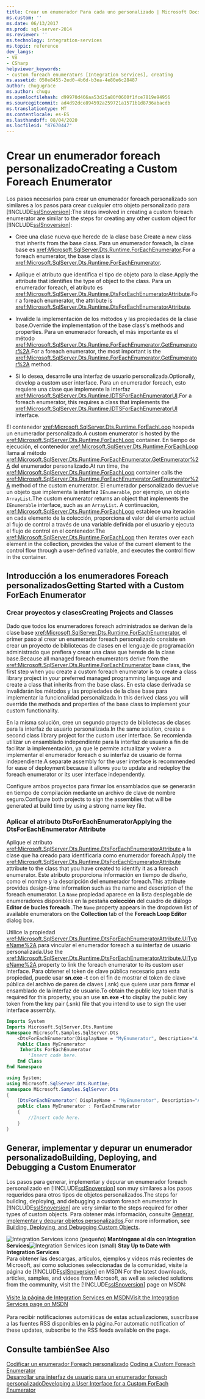```yaml
---
title: Crear un enumerador Para cada uno personalizado | Microsoft Docs
ms.custom: ''
ms.date: 06/13/2017
ms.prod: sql-server-2014
ms.reviewer: ''
ms.technology: integration-services
ms.topic: reference
dev_langs:
- VB
- CSharp
helpviewer_keywords:
- custom foreach enumerators [Integration Services], creating
ms.assetid: 050e8455-2ed0-4b6d-b3ea-4e80e6c28487
author: chugugrace
ms.author: chugu
ms.openlocfilehash: d99970d466aa53d25a80f0600f1fce7819e94956
ms.sourcegitcommit: ad4d92dce894592a259721a1571b1d8736abacdb
ms.translationtype: MT
ms.contentlocale: es-ES
ms.lasthandoff: 08/04/2020
ms.locfileid: "87670447"
---
```

# <a name="creating-a-custom-foreach-enumerator"></a><span data-ttu-id="21fea-102">Crear un enumerador foreach personalizado</span><span class="sxs-lookup"><span data-stu-id="21fea-102">Creating a Custom Foreach Enumerator</span></span>
  <span data-ttu-id="21fea-103">Los pasos necesarios para crear un enumerador foreach personalizado son similares a los pasos para crear cualquier otro objeto personalizado para [!INCLUDE[ssISnoversion](../../../includes/ssisnoversion-md.md)]:</span><span class="sxs-lookup"><span data-stu-id="21fea-103">The steps involved in creating a custom foreach enumerator are similar to the steps for creating any other custom object for [!INCLUDE[ssISnoversion](../../../includes/ssisnoversion-md.md)]:</span></span>  
  
-   <span data-ttu-id="21fea-104">Cree una clase nueva que herede de la clase base.</span><span class="sxs-lookup"><span data-stu-id="21fea-104">Create a new class that inherits from the base class.</span></span> <span data-ttu-id="21fea-105">Para un enumerador foreach, la clase base es <xref:Microsoft.SqlServer.Dts.Runtime.ForEachEnumerator>.</span><span class="sxs-lookup"><span data-stu-id="21fea-105">For a foreach enumerator, the base class is <xref:Microsoft.SqlServer.Dts.Runtime.ForEachEnumerator>.</span></span>  
  
-   <span data-ttu-id="21fea-106">Aplique el atributo que identifica el tipo de objeto para la clase.</span><span class="sxs-lookup"><span data-stu-id="21fea-106">Apply the attribute that identifies the type of object to the class.</span></span> <span data-ttu-id="21fea-107">Para un enumerador foreach, el atributo es <xref:Microsoft.SqlServer.Dts.Runtime.DtsForEachEnumeratorAttribute>.</span><span class="sxs-lookup"><span data-stu-id="21fea-107">For a foreach enumerator, the attribute is <xref:Microsoft.SqlServer.Dts.Runtime.DtsForEachEnumeratorAttribute>.</span></span>  
  
-   <span data-ttu-id="21fea-108">Invalide la implementación de los métodos y las propiedades de la clase base.</span><span class="sxs-lookup"><span data-stu-id="21fea-108">Override the implementation of the base class's methods and properties.</span></span> <span data-ttu-id="21fea-109">Para un enumerador foreach, el más importante es el método <xref:Microsoft.SqlServer.Dts.Runtime.ForEachEnumerator.GetEnumerator%2A>.</span><span class="sxs-lookup"><span data-stu-id="21fea-109">For a foreach enumerator, the most important is the <xref:Microsoft.SqlServer.Dts.Runtime.ForEachEnumerator.GetEnumerator%2A> method.</span></span>  
  
-   <span data-ttu-id="21fea-110">Si lo desea, desarrolle una interfaz de usuario personalizada.</span><span class="sxs-lookup"><span data-stu-id="21fea-110">Optionally, develop a custom user interface.</span></span> <span data-ttu-id="21fea-111">Para un enumerador foreach, esto requiere una clase que implemente la interfaz <xref:Microsoft.SqlServer.Dts.Runtime.IDTSForEachEnumeratorUI>.</span><span class="sxs-lookup"><span data-stu-id="21fea-111">For a foreach enumerator, this requires a class that implements the <xref:Microsoft.SqlServer.Dts.Runtime.IDTSForEachEnumeratorUI> interface.</span></span>  
  
 <span data-ttu-id="21fea-112">El contenedor <xref:Microsoft.SqlServer.Dts.Runtime.ForEachLoop> hospeda un enumerador personalizado.</span><span class="sxs-lookup"><span data-stu-id="21fea-112">A custom enumerator is hosted by the <xref:Microsoft.SqlServer.Dts.Runtime.ForEachLoop> container.</span></span> <span data-ttu-id="21fea-113">En tiempo de ejecución, el contenedor <xref:Microsoft.SqlServer.Dts.Runtime.ForEachLoop> llama al método <xref:Microsoft.SqlServer.Dts.Runtime.ForEachEnumerator.GetEnumerator%2A> del enumerador personalizado.</span><span class="sxs-lookup"><span data-stu-id="21fea-113">At run time, the <xref:Microsoft.SqlServer.Dts.Runtime.ForEachLoop> container calls the <xref:Microsoft.SqlServer.Dts.Runtime.ForEachEnumerator.GetEnumerator%2A> method of the custom enumerator.</span></span> <span data-ttu-id="21fea-114">El enumerador personalizado devuelve un objeto que implementa la interfaz `IEnumerable`, por ejemplo, un objeto `ArrayList`.</span><span class="sxs-lookup"><span data-stu-id="21fea-114">The custom enumerator returns an object that implements the `IEnumerable` interface, such as an `ArrayList`.</span></span> <span data-ttu-id="21fea-115">A continuación, <xref:Microsoft.SqlServer.Dts.Runtime.ForEachLoop> establece una iteración en cada elemento de la colección, proporciona el valor del elemento actual al flujo de control a través de una variable definida por el usuario y ejecuta el flujo de control en el contenedor.</span><span class="sxs-lookup"><span data-stu-id="21fea-115">The <xref:Microsoft.SqlServer.Dts.Runtime.ForEachLoop> then iterates over each element in the collection, provides the value of the current element to the control flow through a user-defined variable, and executes the control flow in the container.</span></span>  
  
## <a name="getting-started-with-a-custom-foreach-enumerator"></a><span data-ttu-id="21fea-116">Introducción a los enumeradores Foreach personalizados</span><span class="sxs-lookup"><span data-stu-id="21fea-116">Getting Started with a Custom ForEach Enumerator</span></span>  
  
### <a name="creating-projects-and-classes"></a><span data-ttu-id="21fea-117">Crear proyectos y clases</span><span class="sxs-lookup"><span data-stu-id="21fea-117">Creating Projects and Classes</span></span>  
 <span data-ttu-id="21fea-118">Dado que todos los enumeradores foreach administrados se derivan de la clase base <xref:Microsoft.SqlServer.Dts.Runtime.ForEachEnumerator>, el primer paso al crear un enumerador foreach personalizado consiste en crear un proyecto de bibliotecas de clases en el lenguaje de programación administrado que prefiera y crear una clase que herede de la clase base.</span><span class="sxs-lookup"><span data-stu-id="21fea-118">Because all managed foreach enumerators derive from the <xref:Microsoft.SqlServer.Dts.Runtime.ForEachEnumerator> base class, the first step when you create a custom foreach enumerator is to create a class library project in your preferred managed programming language and create a class that inherits from the base class.</span></span> <span data-ttu-id="21fea-119">En esta clase derivada se invalidarán los métodos y las propiedades de la clase base para implementar la funcionalidad personalizada.</span><span class="sxs-lookup"><span data-stu-id="21fea-119">In this derived class you will override the methods and properties of the base class to implement your custom functionality.</span></span>  
  
 <span data-ttu-id="21fea-120">En la misma solución, cree un segundo proyecto de bibliotecas de clases para la interfaz de usuario personalizada.</span><span class="sxs-lookup"><span data-stu-id="21fea-120">In the same solution, create a second class library project for the custom user interface.</span></span> <span data-ttu-id="21fea-121">Se recomienda utilizar un ensamblado independiente para la interfaz de usuario a fin de facilitar la implementación, ya que le permite actualizar y volver a implementar el enumerador foreach o su interfaz de usuario de forma independiente.</span><span class="sxs-lookup"><span data-stu-id="21fea-121">A separate assembly for the user interface is recommended for ease of deployment because it allows you to update and redeploy the foreach enumerator or its user interface independently.</span></span>  
  
 <span data-ttu-id="21fea-122">Configure ambos proyectos para firmar los ensamblados que se generarán en tiempo de compilación mediante un archivo de clave de nombre seguro.</span><span class="sxs-lookup"><span data-stu-id="21fea-122">Configure both projects to sign the assemblies that will be generated at build time by using a strong name key file.</span></span>  
  
### <a name="applying-the-dtsforeachenumerator-attribute"></a><span data-ttu-id="21fea-123">Aplicar el atributo DtsForEachEnumerator</span><span class="sxs-lookup"><span data-stu-id="21fea-123">Applying the DtsForEachEnumerator Attribute</span></span>  
 <span data-ttu-id="21fea-124">Aplique el atributo <xref:Microsoft.SqlServer.Dts.Runtime.DtsForEachEnumeratorAttribute> a la clase que ha creado para identificarla como enumerador foreach.</span><span class="sxs-lookup"><span data-stu-id="21fea-124">Apply the <xref:Microsoft.SqlServer.Dts.Runtime.DtsForEachEnumeratorAttribute> attribute to the class that you have created to identify it as a foreach enumerator.</span></span> <span data-ttu-id="21fea-125">Este atributo proporciona información en tiempo de diseño, como el nombre y la descripción del enumerador foreach.</span><span class="sxs-lookup"><span data-stu-id="21fea-125">This attribute provides design-time information such as the name and description of the foreach enumerator.</span></span> <span data-ttu-id="21fea-126">La `Name` propiedad aparece en la lista desplegable de enumeradores disponibles en la pestaña **colección** del cuadro de diálogo **Editor de bucles foreach** .</span><span class="sxs-lookup"><span data-stu-id="21fea-126">The `Name` property appears in the dropdown list of available enumerators on the **Collection** tab of the **Foreach Loop Editor** dialog box.</span></span>  
  
 <span data-ttu-id="21fea-127">Utilice la propiedad <xref:Microsoft.SqlServer.Dts.Runtime.DtsForEachEnumeratorAttribute.UITypeName%2A> para vincular el enumerador foreach a su interfaz de usuario personalizada.</span><span class="sxs-lookup"><span data-stu-id="21fea-127">Use the <xref:Microsoft.SqlServer.Dts.Runtime.DtsForEachEnumeratorAttribute.UITypeName%2A> property to link the foreach enumerator to its custom user interface.</span></span> <span data-ttu-id="21fea-128">Para obtener el token de clave pública necesario para esta propiedad, puede usar **sn.exe -t** con el fin de mostrar el token de clave pública del archivo de pares de claves (.snk) que quiere usar para firmar el ensamblado de la interfaz de usuario.</span><span class="sxs-lookup"><span data-stu-id="21fea-128">To obtain the public key token that is required for this property, you an use **sn.exe -t** to display the public key token from the key pair (.snk) file that you intend to use to sign the user interface assembly.</span></span>  
  
```vb  
Imports System  
Imports Microsoft.SqlServer.Dts.Runtime  
Namespace Microsoft.Samples.SqlServer.Dts  
    <DtsForEachEnumerator(DisplayName = "MyEnumerator", Description="A sample custom enumerator", UITypeName="FullyQualifiedTypeName,AssemblyName,Version=1.00.000.00,Culture=Neutral,PublicKeyToken=<publickeytoken>")> _   
    Public Class MyEnumerator  
     Inherits ForEachEnumerator  
        'Insert code here.  
    End Class  
End Namespace  
```  
  
```csharp  
using System;  
using Microsoft.SqlServer.Dts.Runtime;  
namespace Microsoft.Samples.SqlServer.Dts  
{  
    [DtsForEachEnumerator( DisplayName = "MyEnumerator", Description="A sample custom enumerator", UITypeName="FullyQualifiedTypeName,AssemblyName,Version=1.00.000.00,Culture=Neutral,PublicKeyToken=<publickeytoken>")]  
    public class MyEnumerator : ForEachEnumerator  
    {  
        //Insert code here.  
    }  
}  
```  
  
## <a name="building-deploying-and-debugging-a-custom-enumerator"></a><span data-ttu-id="21fea-129">Generar, implementar y depurar un enumerador personalizado</span><span class="sxs-lookup"><span data-stu-id="21fea-129">Building, Deploying, and Debugging a Custom Enumerator</span></span>  
 <span data-ttu-id="21fea-130">Los pasos para generar, implementar y depurar un enumerador foreach personalizado en [!INCLUDE[ssISnoversion](../../../includes/ssisnoversion-md.md)] son muy similares a los pasos requeridos para otros tipos de objetos personalizados.</span><span class="sxs-lookup"><span data-stu-id="21fea-130">The steps for building, deploying, and debugging a custom foreach enumerator in [!INCLUDE[ssISnoversion](../../../includes/ssisnoversion-md.md)] are very similar to the steps required for other types of custom objects.</span></span> <span data-ttu-id="21fea-131">Para obtener más información, consulte [Generar, implementar y depurar objetos personalizados](../building-deploying-and-debugging-custom-objects.md).</span><span class="sxs-lookup"><span data-stu-id="21fea-131">For more information, see [Building, Deploying, and Debugging Custom Objects](../building-deploying-and-debugging-custom-objects.md).</span></span>  
  
<span data-ttu-id="21fea-132">![Integration Services icono (pequeño)](../../media/dts-16.gif "Icono de Integration Services (pequeño)")  **Manténgase al día con Integration Services**</span><span class="sxs-lookup"><span data-stu-id="21fea-132">![Integration Services icon (small)](../../media/dts-16.gif "Integration Services icon (small)")  **Stay Up to Date with Integration Services**</span></span><br /> <span data-ttu-id="21fea-133">Para obtener las descargas, artículos, ejemplos y vídeos más recientes de Microsoft, así como soluciones seleccionadas de la comunidad, visite la página de [!INCLUDE[ssISnoversion](../../../includes/ssisnoversion-md.md)] en MSDN:</span><span class="sxs-lookup"><span data-stu-id="21fea-133">For the latest downloads, articles, samples, and videos from Microsoft, as well as selected solutions from the community, visit the [!INCLUDE[ssISnoversion](../../../includes/ssisnoversion-md.md)] page on MSDN:</span></span><br /><br /> [<span data-ttu-id="21fea-134">Visite la página de Integration Services en MSDN</span><span class="sxs-lookup"><span data-stu-id="21fea-134">Visit the Integration Services page on MSDN</span></span>](https://go.microsoft.com/fwlink/?LinkId=136655)<br /><br /> <span data-ttu-id="21fea-135">Para recibir notificaciones automáticas de estas actualizaciones, suscríbase a las fuentes RSS disponibles en la página.</span><span class="sxs-lookup"><span data-stu-id="21fea-135">For automatic notification of these updates, subscribe to the RSS feeds available on the page.</span></span>  
  
## <a name="see-also"></a><span data-ttu-id="21fea-136">Consulte también</span><span class="sxs-lookup"><span data-stu-id="21fea-136">See Also</span></span>  
 <span data-ttu-id="21fea-137">[Codificar un enumerador Foreach personalizado](coding-a-custom-foreach-enumerator.md) </span><span class="sxs-lookup"><span data-stu-id="21fea-137">[Coding a Custom Foreach Enumerator](coding-a-custom-foreach-enumerator.md) </span></span>  
 [<span data-ttu-id="21fea-138">Desarrollar una interfaz de usuario para un enumerador foreach personalizado</span><span class="sxs-lookup"><span data-stu-id="21fea-138">Developing a User Interface for a Custom ForEach Enumerator</span></span>](developing-a-user-interface-for-a-custom-foreach-enumerator.md)  
  
  
